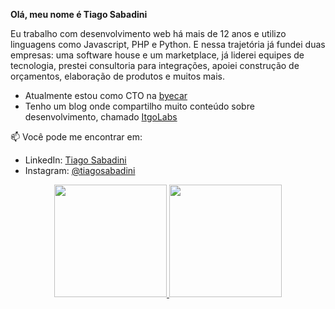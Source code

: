 
**Olá, meu nome é Tiago Sabadini**

Eu trabalho com desenvolvimento web há mais de 12 anos e utilizo linguagens como Javascript, PHP e Python. E nessa trajetória já fundei duas empresas: uma software house e um marketplace, já liderei equipes de tecnologia, prestei consultoria para integrações, apoiei construção de orçamentos, elaboração de produtos e muitos mais.

* Atualmente estou como CTO na [byecar](https://byecar.com.br)
* Tenho um blog onde compartilho muito conteúdo sobre desenvolvimento, chamado [ItgoLabs](https://itgolabs.com)

📫 Você pode me encontrar em:

* LinkedIn: [Tiago Sabadini](https://www.linkedin.com/in/tiagosabadini/)
* Instagram: [@tiagosabadini](https://www.instagram.com/tiagosabadini/)

<div align="center">
  <a href="https://github.com/tiagosabadini">
  <img height="180em" src="https://github-readme-stats.vercel.app/api?username=tiagosabadini&show_icons=true&theme=light&include_all_commits=true&count_private=true"/>
  <img height="180em" src="https://github-readme-stats.vercel.app/api/top-langs/?username=tiagosabadini&layout=compact&langs_count=7&theme=light"/>
</div>

